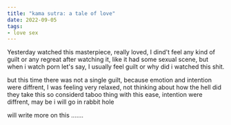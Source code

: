 ```yaml
---
title: "kama sutra: a tale of love"
date: 2022-09-05
tags:
- love sex
---
```


Yesterday watched this masterpiece, really loved, I dind't feel any kind of guilt or any regreat after watching it, like it had some sexual scene, but when i watch porn let's say, I usually feel guilt or why did i watched this shit.

but this time there was not a single guilt, because emotion and intention were diffrent, I was feeling very relaxed, not thinking about how the hell did they take this so considerd taboo thing with this ease, intention were diffrent, may be i will go in rabbit hole 

will write more on this .......

